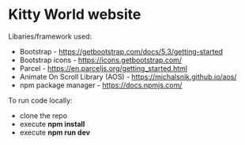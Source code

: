 # Kitty World website

Libaries/framework used:
- Bootstrap - https://getbootstrap.com/docs/5.3/getting-started
- Bootstrap icons - https://icons.getbootstrap.com/
- Parcel - https://en.parceljs.org/getting_started.html
- Animate On Scroll Library (AOS) - https://michalsnik.github.io/aos/
- npm package manager - https://docs.npmjs.com/

To run code locally:

- clone the repo
- execute **npm install**
- execute **npm run dev**
